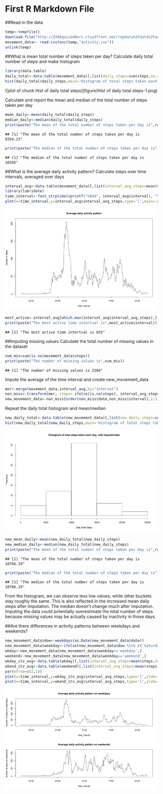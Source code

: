 First R Markdown File
===========================

##Read in the data

```r
temp<-tempfile()
download.file("http://d396qusza40orc.cloudfront.net/repdata%2Fdata%2Factivity.zip",temp)
movement_data<- read.csv(unz(temp,"activity.csv"))
unlink(temp)
```
##What is mean total number of steps taken per day?
Calculate daily total number of steps and make histogram

```r
library(data.table)
daily_total<-data.table(movement_data)[,list(daily_steps=sum(steps,na.rm=TRUE)),by=date]
hist(daily_total$daily_steps,main='Histogram of total steps taken each day',xlab='Daily Total Steps')
```

![plot of chunk Hist of daily total steps](figure/Hist of daily total steps-1.png) 

Calculate and report the mean and median of the total number of steps taken per day

```r
mean_daily<-mean(daily_total$daily_steps)
median_daily<-median(daily_total$daily_steps)
print(paste("The mean of the total number of steps taken per day is",round(mean_daily,digits=2)))
```

```
## [1] "The mean of the total number of steps taken per day is 9354.23"
```

```r
print(paste("The median of the total number of steps taken per day is",median_daily))
```

```
## [1] "The median of the total number of steps taken per day is 10395"
```

##What is the average daily activity pattern?
Calculate steps over time intervals, averaged over days

```r
interval_avg<-data.table(movement_data)[,list(interval_avg_steps=mean(steps,na.rm=TRUE)),by=interval]
library(lubridate)
time_interval<-fast_strptime(sprintf("%04d", interval_avg$interval), "%H%M")
plot(x=time_interval,y=interval_avg$interval_avg_steps,type='l',main='Average daily activity pattern',ylab='number of steps')
```

![plot of chunk unnamed-chunk-2](figure/unnamed-chunk-2-1.png) 

```r
most_active<-interval_avg[which.max(interval_avg$interval_avg_steps),]
print(paste("The most active time intertval is",most_active$interval))
```

```
## [1] "The most active time intertval is 835"
```

##Imputing missing values
Calculate the total number of missing values in the dataset 

```r
num_mis=sum(is.na(movement_data$steps))
print(paste("The number of missing values is",num_mis))
```

```
## [1] "The number of missing values is 2304"
```

Impute the average of the time interval and create new_movement_data

```r
mer<-merge(movement_data,interval_avg,by="interval")
non_miss<-transform(mer, steps= ifelse(is.na(steps), interval_avg_steps,steps))
new_movement_data<-non_miss[order(non_miss$date,non_miss$interval),1:3]
```

Repeat the daily total histogram and mean/median

```r
new_daily_total<-data.table(new_movement_data)[,list(new_daily_steps=sum(steps,na.rm=TRUE)),by=date]
hist(new_daily_total$new_daily_steps,main='Histogram of total steps taken each day, with imputed data',xlab='Daily Total Steps')
```

![plot of chunk unnamed-chunk-4](figure/unnamed-chunk-4-1.png) 

```r
new_mean_daily<-mean(new_daily_total$new_daily_steps)
new_median_daily<-median(new_daily_total$new_daily_steps)
print(paste("The mean of the total number of steps taken per day is",round(new_mean_daily,digits=2)))
```

```
## [1] "The mean of the total number of steps taken per day is 10766.19"
```

```r
print(paste("The median of the total number of steps taken per day is",round(new_median_daily,digits=2)))
```

```
## [1] "The median of the total number of steps taken per day is 10766.19"
```

From the histogram, we can observe less low values, while other buckets stay roughly the same. This is also reflected in the increased mean daily steps after imputation. The median doesn't change much after imputation.  
Imputing the data could potentially overestimate the total number of steps because missing values may be actually caused by inactivity in those days.  

##Are there differences in activity patterns between weekdays and weekends?

```r
new_movement_data$dow<-weekdays(as.Date(new_movement_data$date))
new_movement_data$weekday<-ifelse(new_movement_data$dow %in% c('Saturday','Sunday'),'weekend','weekday')
wkday<-new_movement_data[new_movement_data$weekday=='weekday',]
weekend<-new_movement_data[new_movement_data$weekday=='weekend',]
wkday_itv_avg<-data.table(wkday)[,list(interval_avg_steps=mean(steps,na.rm=TRUE)),by=interval]
wkend_itv_avg<-data.table(weekend)[,list(interval_avg_steps=mean(steps,na.rm=TRUE)),by=interval]
par(mfrow=c(2,1)) 
plot(x=time_interval,y=wkday_itv_avg$interval_avg_steps,type='l',ylab='number of steps on weekdays',main="Average daily activity pattern on weekdays")
plot(x=time_interval,y=wkend_itv_avg$interval_avg_steps,type='l',ylab='number of steps on weekends',main="Average daily activity pattern on weekends")
```

![plot of chunk unnamed-chunk-5](figure/unnamed-chunk-5-1.png) 
